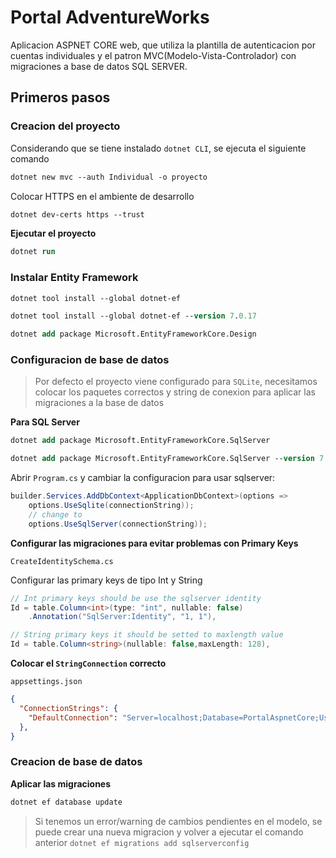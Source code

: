 # Portal AdventureWorks

Aplicacion ASPNET CORE web, que utiliza la plantilla de autenticacion por cuentas individuales y el patron MVC(Modelo-Vista-Controlador) con migraciones a base de datos SQL SERVER.

## Primeros pasos

### Creacion del proyecto

Considerando que se tiene instalado `dotnet CLI`, se ejecuta el siguiente comando 

```ps
dotnet new mvc --auth Individual -o proyecto
```

Colocar HTTPS en el ambiente de desarrollo

```ps
dotnet dev-certs https --trust
```

**Ejecutar el proyecto**

```ps
dotnet run
```

### Instalar Entity Framework

```ps
dotnet tool install --global dotnet-ef

dotnet tool install --global dotnet-ef --version 7.0.17
```

```ps
dotnet add package Microsoft.EntityFrameworkCore.Design
```

### Configuracion de base de datos

> Por defecto el proyecto viene configurado para `SQLite`, necesitamos colocar los paquetes correctos y string de conexion para aplicar las migraciones a la base de datos

**Para SQL Server**

```ps
dotnet add package Microsoft.EntityFrameworkCore.SqlServer

dotnet add package Microsoft.EntityFrameworkCore.SqlServer --version 7.0.17
```

Abrir `Program.cs` y cambiar la configuracion para usar sqlserver:

```c#
builder.Services.AddDbContext<ApplicationDbContext>(options =>
    options.UseSqlite(connectionString));
    // change to
    options.UseSqlServer(connectionString));
```

**Configurar las migraciones para evitar problemas con Primary Keys**

`CreateIdentitySchema.cs`

Configurar las primary keys de tipo Int y String

```c#
// Int primary keys should be use the sqlserver identity
Id = table.Column<int>(type: "int", nullable: false)
    .Annotation("SqlServer:Identity", "1, 1"),

// String primary keys it should be setted to maxlength value
Id = table.Column<string>(nullable: false,maxLength: 128),
```

**Colocar el `StringConnection` correcto**

`appsettings.json`

```json
{
  "ConnectionStrings": {
    "DefaultConnection": "Server=localhost;Database=PortalAspnetCore;User Id=zub;Password=root;MultipleActiveResultSets=true;Trusted_Connection=True;TrustServerCertificate=True;"
  },
}
```

### Creacion de base de datos

**Aplicar las migraciones**

```ps
dotnet ef database update
```

> Si tenemos un error/warning de cambios pendientes en el modelo, se puede crear una nueva migracion y volver a ejecutar el comando anterior `dotnet ef migrations add sqlserverconfig`